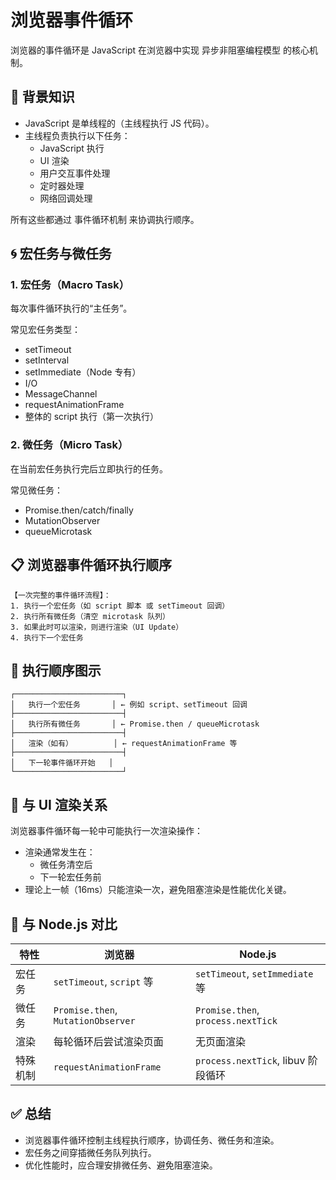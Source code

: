 # 浏览器事件循环

浏览器的事件循环是 JavaScript 在浏览器中实现 异步非阻塞编程模型 的核心机制。

## 🧠 背景知识

- JavaScript 是单线程的（主线程执行 JS 代码）。
- 主线程负责执行以下任务：
  - JavaScript 执行
  - UI 渲染
  - 用户交互事件处理
  - 定时器处理
  - 网络回调处理

所有这些都通过 事件循环机制 来协调执行顺序。

## 🌀 宏任务与微任务

### 1. 宏任务（Macro Task）

每次事件循环执行的“主任务”。

常见宏任务类型：

- setTimeout
- setInterval
- setImmediate（Node 专有）
- I/O
- MessageChannel
- requestAnimationFrame
- 整体的 script 执行（第一次执行）

### 2. 微任务（Micro Task）

在当前宏任务执行完后立即执行的任务。

常见微任务：

- Promise.then/catch/finally
- MutationObserver
- queueMicrotask

## 📋 浏览器事件循环执行顺序

```text
【一次完整的事件循环流程】：
1. 执行一个宏任务（如 script 脚本 或 setTimeout 回调）
2. 执行所有微任务（清空 microtask 队列）
3. 如果此时可以渲染，则进行渲染（UI Update）
4. 执行下一个宏任务
```

## 🔁 执行顺序图示

```text
┌────────────────────────┐
│   执行一个宏任务       │ ← 例如 script、setTimeout 回调
├────────────────────────┤
│   执行所有微任务       │ ← Promise.then / queueMicrotask
├────────────────────────┤
│   渲染（如有）         │ ← requestAnimationFrame 等
├────────────────────────┤
│   下一轮事件循环开始   │
└────────────────────────┘
```

## 🎨 与 UI 渲染关系

浏览器事件循环每一轮中可能执行一次渲染操作：

- 渲染通常发生在：
  - 微任务清空后
  - 下一轮宏任务前
- 理论上一帧（16ms）只能渲染一次，避免阻塞渲染是性能优化关键。

## 🧵 与 Node.js 对比

| 特性   | 浏览器                                | Node.js                            |
| ---- | ---------------------------------- | ---------------------------------- |
| 宏任务  | `setTimeout`, `script` 等           | `setTimeout`, `setImmediate` 等     |
| 微任务  | `Promise.then`, `MutationObserver` | `Promise.then`, `process.nextTick` |
| 渲染   | 每轮循环后尝试渲染页面                        | 无页面渲染                              |
| 特殊机制 | `requestAnimationFrame`            | `process.nextTick`, libuv 阶段循环     |

## ✅ 总结

- 浏览器事件循环控制主线程执行顺序，协调任务、微任务和渲染。
- 宏任务之间穿插微任务队列执行。
- 优化性能时，应合理安排微任务、避免阻塞渲染。
